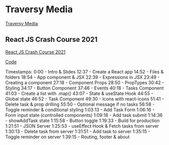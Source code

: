 # Traversy Media

[Traversy Media](https://www.youtube.com/channel/UC29ju8bIPH5as8OGnQzwJyA)

## React JS Crash Course 2021

[React JS Crash Course 2021](https://www.youtube.com/watch?v=w7ejDZ8SWv8)

[Code](https://github.com/bradtraversy/react-crash-2021)

Timestamps:
0:00​ - Intro & Slides
12:37​ - Create a React app
14:52​ - Files & folders
18:54​ - App component & JSX
22:39​ - Expressions in JSX
23:49​ - Creating a component
27:18​ - Component Props
28:50​ - PropTypes
30:42​ - Styling
34:17​ - Button Component
37:46​ - Events
40:18​ - Tasks Component
41:03​ - Create a list with .map()
43:07​ - State & useState Hook
44:55​ - Global state
46:52​ - Task Component
49:30​ - Icons with react-icons
51:41​ - Delete task & prop drilling
55:50​ - Optional message if no tasks
56:58​ - Toggle reminder & conditional styling
1:03:13​ - Add Task Form
1:06:16​ - Form input state (controlled components)
1:09:18​ - Add task submit
1:14:36​ - showAddTask state
1:15:58​ - Button toggle
1:19:33​ - Build for production
1:21:51​ - JSON Server
1:25:53​ - useEffect Hook & Fetch tasks from server
1:30:13​ - Delete task from server
1:31:51​ - Add task to server
1:35:15​ - Toggle reminder on server
1:39:15​ - Routing, footer & about